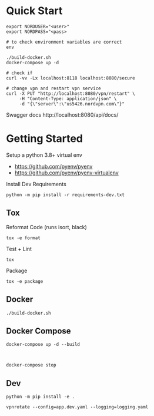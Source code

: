 


# Quick Start

```
export NORDUSER="<user>"
export NORDPASS="<pass>

# to check environment variables are correct
env

./build-docker.sh
docker-compose up -d

# check if
curl -vv -Lx localhost:8118 localhost:8080/secure

# change vpn and restart vpn service
curl -X PUT "http://localhost:8080/vpn/restart" \
     -H "Content-Type: application/json" \
     -d "{\"server\":\"us5426.nordvpn.com\"}"
```
Swagger docs http://localhost:8080/api/docs/


# Getting Started

Setup a python 3.8+ virtual env

- https://github.com/pyenv/pyenv <br>
- https://github.com/pyenv/pyenv-virtualenv <br>


Install Dev Requirements

```
python -m pip install -r requirements-dev.txt
```



## Tox

Reformat Code (runs isort, black)

```
tox -e format
```


Test + Lint

```
tox
```


Package
```
tox -e package
```


## Docker

```
./build-docker.sh
```


## Docker Compose

```
docker-compose up -d --build



docker-compose stop
```



## Dev

```
python -m pip install -e .

vpnrotate --config=app.dev.yaml --logging=logging.yaml
```
